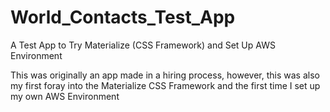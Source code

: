 # World_Contacts_Test_App
A Test App to Try Materialize (CSS Framework) and Set Up AWS Environment

This was originally an app made in a hiring process, however, this was also my first foray into
the Materialize CSS Framework and the first time I set up my own AWS Environment
